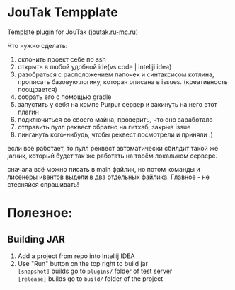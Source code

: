 # JouTak Tempplate
Template plugin for JouTak <ins>(joutak.ru-mc.ru)</ins>

Что нужно сделать:
1) склонить проект себе по ssh
2) открыть в любой удобной ide(vs code | inteliji idea)
3) разобраться с расположением папочек и синтаксисом котлина, прописать базовую логику, которая описана в issues. (креативность поощрается)
4) собрать его с помощью gradle 
5) запустить у себя на компе Purpur сервер и закинуть на него этот плагин
6) подключиться со своего майна, проверить, что оно заработало
7) отправить пулл реквест обратно на гитхаб, закрыв issue
8) пингануть кого-нибудь, чтобы реквест посмотрели и приняли :)

если всё работает, то пулл реквест автоматически сбилдит такой же jarник, который будет так же работать на твоём локальном сервере.

сначала всё можно писать в main файлик, но потом команды и лисенеры ивентов выдели в два отдельных файлика. Главное - не стесняйся спрашивать!

# Полезное:
## Building JAR

1. Add a project from repo into Intellij IDEA
2. Use "Run" button on the top right to build jar\
`[snapshot]` builds go to `plugins/` folder of test server \
`[release]` builds go to `build/` folder of the project

